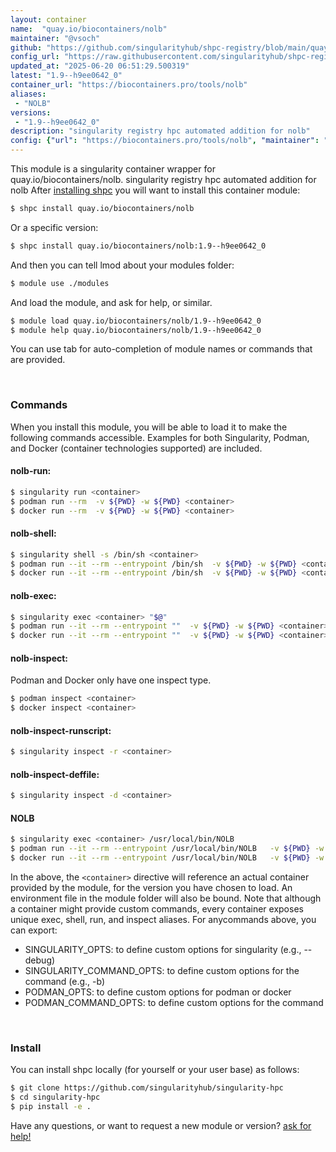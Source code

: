 ```yaml
---
layout: container
name:  "quay.io/biocontainers/nolb"
maintainer: "@vsoch"
github: "https://github.com/singularityhub/shpc-registry/blob/main/quay.io/biocontainers/nolb/container.yaml"
config_url: "https://raw.githubusercontent.com/singularityhub/shpc-registry/main/quay.io/biocontainers/nolb/container.yaml"
updated_at: "2025-06-20 06:51:29.500319"
latest: "1.9--h9ee0642_0"
container_url: "https://biocontainers.pro/tools/nolb"
aliases:
 - "NOLB"
versions:
 - "1.9--h9ee0642_0"
description: "singularity registry hpc automated addition for nolb"
config: {"url": "https://biocontainers.pro/tools/nolb", "maintainer": "@vsoch", "description": "singularity registry hpc automated addition for nolb", "latest": {"1.9--h9ee0642_0": "sha256:c4c1f3d205d773bfc2df02ce027ff0e9426b35a2954031b65191f0233823d19f"}, "tags": {"1.9--h9ee0642_0": "sha256:c4c1f3d205d773bfc2df02ce027ff0e9426b35a2954031b65191f0233823d19f"}, "docker": "quay.io/biocontainers/nolb", "aliases": {"NOLB": "/usr/local/bin/NOLB"}}
---
```


This module is a singularity container wrapper for quay.io/biocontainers/nolb.
singularity registry hpc automated addition for nolb
After [installing shpc](#install) you will want to install this container module:


```bash
$ shpc install quay.io/biocontainers/nolb
```

Or a specific version:

```bash
$ shpc install quay.io/biocontainers/nolb:1.9--h9ee0642_0
```

And then you can tell lmod about your modules folder:

```bash
$ module use ./modules
```

And load the module, and ask for help, or similar.

```bash
$ module load quay.io/biocontainers/nolb/1.9--h9ee0642_0
$ module help quay.io/biocontainers/nolb/1.9--h9ee0642_0
```

You can use tab for auto-completion of module names or commands that are provided.

<br>

### Commands

When you install this module, you will be able to load it to make the following commands accessible.
Examples for both Singularity, Podman, and Docker (container technologies supported) are included.

#### nolb-run:

```bash
$ singularity run <container>
$ podman run --rm  -v ${PWD} -w ${PWD} <container>
$ docker run --rm  -v ${PWD} -w ${PWD} <container>
```

#### nolb-shell:

```bash
$ singularity shell -s /bin/sh <container>
$ podman run --it --rm --entrypoint /bin/sh  -v ${PWD} -w ${PWD} <container>
$ docker run --it --rm --entrypoint /bin/sh  -v ${PWD} -w ${PWD} <container>
```

#### nolb-exec:

```bash
$ singularity exec <container> "$@"
$ podman run --it --rm --entrypoint ""  -v ${PWD} -w ${PWD} <container> "$@"
$ docker run --it --rm --entrypoint ""  -v ${PWD} -w ${PWD} <container> "$@"
```

#### nolb-inspect:

Podman and Docker only have one inspect type.

```bash
$ podman inspect <container>
$ docker inspect <container>
```

#### nolb-inspect-runscript:

```bash
$ singularity inspect -r <container>
```

#### nolb-inspect-deffile:

```bash
$ singularity inspect -d <container>
```


#### NOLB

```bash
$ singularity exec <container> /usr/local/bin/NOLB
$ podman run --it --rm --entrypoint /usr/local/bin/NOLB   -v ${PWD} -w ${PWD} <container> -c " $@"
$ docker run --it --rm --entrypoint /usr/local/bin/NOLB   -v ${PWD} -w ${PWD} <container> -c " $@"
```



In the above, the `<container>` directive will reference an actual container provided
by the module, for the version you have chosen to load. An environment file in the
module folder will also be bound. Note that although a container
might provide custom commands, every container exposes unique exec, shell, run, and
inspect aliases. For anycommands above, you can export:

 - SINGULARITY_OPTS: to define custom options for singularity (e.g., --debug)
 - SINGULARITY_COMMAND_OPTS: to define custom options for the command (e.g., -b)
 - PODMAN_OPTS: to define custom options for podman or docker
 - PODMAN_COMMAND_OPTS: to define custom options for the command

<br>

### Install

You can install shpc locally (for yourself or your user base) as follows:

```bash
$ git clone https://github.com/singularityhub/singularity-hpc
$ cd singularity-hpc
$ pip install -e .
```

Have any questions, or want to request a new module or version? [ask for help!](https://github.com/singularityhub/singularity-hpc/issues)
